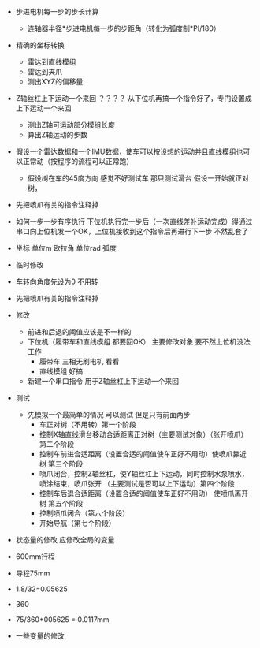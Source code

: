 - 步进电机每一步的步长计算
  - 连轴器半径*步进电机每一步的步距角（转化为弧度制\*PI/180）
- 精确的坐标转换
  - 雷达到直线模组
  - 雷达到夹爪
  - 测出XYZ的偏移量
- Z轴丝杠上下运动一个来回 ？？？？ 从下位机再搞一个指令好了，专门设置成 上下运动一个来回
  - 测出Z轴可运动部分模组长度
  - 算出Z轴运动的步数
- 假设一个雷达数据和一个IMU数据，使车可以按设想的运动并且直线模组也可以正常动（按程序的流程可以正常跑）
  - 假设树在车的45度方向  感觉不好测试车 那只测试滑台 假设一开始就正对树，
- 先把喷爪有关的指令注释掉
- 如何一步一步有序执行 下位机执行完一步后（一次直线差补运动完成）得通过串口向上位机发一个OK，上位机接收到这个指令后再进行下一步 不然乱套了
- 坐标 单位m 欧拉角 单位rad 弧度

- 临时修改
- 车转向角度先设为0 不用转
- 先把喷爪有关的指令注释掉

- 修改
  - 前进和后退的阈值应该是不一样的
  - 下位机（履带车和直线模组 都要回OK） 主要修改对象 要不然上位机没法工作
    - 履带车 三相无刷电机 看看
    - 直线模组 好搞
  - 新建一个串口指令 用于Z轴丝杠上下运动一个来回

- 测试
  - 先模拟一个最简单的情况 可以测试 但是只有前面两步
    - 车正对树（不用转）第一个阶段
    - 控制X轴直线滑台移动合适距离正对树（主要测试对象）（张开喷爪）第二个阶段
    - 控制车前进合适距离（设置合适的阈值使车正好不用动）使喷爪靠近树 第三个阶段
    - 喷爪闭合，控制Z轴丝杠，使Y轴丝杠上下运动，同时控制水泵喷水，喷涂结束，喷爪张开 （主要测试是否可以上下运动）第四个阶段
    - 控制车后退合适距离（设置合适的阈值使车正好不用动） 使喷爪离开树 第五个阶段
    - 控制喷爪闭合（第六个阶段）
    - 开始导航（第七个阶段）

- 状态量的修改 应修改全局的变量
- 600mm行程
- 导程75mm
- 1.8/32=0.05625
- 360
- 75/360*005625 = 0.0117mm
- 一些变量的修改
